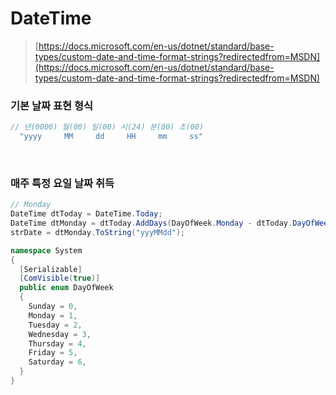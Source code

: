 DateTime
===

>[https://docs.microsoft.com/en-us/dotnet/standard/base-types/custom-date-and-time-format-strings?redirectedfrom=MSDN](https://docs.microsoft.com/en-us/dotnet/standard/base-types/custom-date-and-time-format-strings?redirectedfrom=MSDN)

### 기본 날짜 표현 형식
```C#
// 년(0000) 월(00) 일(00) 시(24) 분(00) 초(00)
  "yyyy     MM     dd     HH     mm     ss"
```

<br>

### 매주 특정 요일 날짜 취득
```C#
// Monday
DateTime dtToday = DateTime.Today;
DateTime dtMonday = dtToday.AddDays(DayOfWeek.Monday - dtToday.DayOfWeek);
strDate = dtMonday.ToString("yyyMMdd");
```
```C#
namespace System
{
  [Serializable]
  [ComVisible(true)]
  public enum DayOfWeek
  {
    Sunday = 0,
    Monday = 1,
    Tuesday = 2,
    Wednesday = 3,
    Thursday = 4,
    Friday = 5,
    Saturday = 6,
  }
}
```
